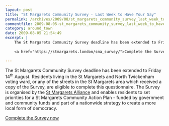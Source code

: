 ```yaml
---
layout: post
title: "St Margarets Community Survey - Last Week to Have Your Say"
permalink: /archives/2009/08/st_margarets_community_survey_last_week_to_have_yo.html
commentfile: 2009-08-05-st_margarets_community_survey_last_week_to_have_yo
category: around_town
date: 2009-08-05 21:54:49
excerpt: |
    The St Margarets Community Survey deadline has been extended to Friday 14<sup>th</sup> August.  Residents living in the St Margarets and North Twickenham voting ward, or any of the streets in the St Margarets area which received a copy of the Survey, are eligible to complete this questionnaire.  The Survey is organised by the <a href="http://www.stmargaretsalliance.com/">St Margarets Alliance</a> and enables residents to set priorities for a St Margarets Community Action Plan - funded by government and community funds and part of a nationwide strategy to create a more local form of democracy.
    
    <a href="https://stmargarets.london/sma_survey/">Complete the Survey now</a>

---
```


The St Margarets Community Survey deadline has been extended to Friday 14<sup>th</sup> August. Residents living in the St Margarets and North Twickenham voting ward, or any of the streets in the St Margarets area which received a copy of the Survey, are eligible to complete this questionnaire. The Survey is organised by the [St Margarets Alliance](http://www.stmargaretsalliance.com/) and enables residents to set priorities for a St Margarets Community Action Plan - funded by government and community funds and part of a nationwide strategy to create a more local form of democracy.

[Complete the Survey now](https://stmargarets.london/sma_survey/)
